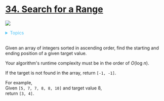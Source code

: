 # [34. Search for a Range](https://leetcode.com/problems/search-for-a-range/description/)

![](https://img.shields.io/badge/Difficulty-Medium-F8AF40.svg)

<details>
<summary style="color:#4FC3F7">Topics</summary>

* [`Array`](https://leetcode.com/tag/array/)
* [`Binary Search`](https://leetcode.com/tag/binary-search/)

</details>
<br />


Given an array of integers sorted in ascending order, find the starting and ending position of a given target value.

Your algorithm's runtime complexity must be in the order of _O_(log _n_).

If the target is not found in the array, return `[-1, -1]`.

For example, <br/>
Given `[5, 7, 7, 8, 8, 10]` and target value 8, <br/>
return `[3, 4]`. <br/>